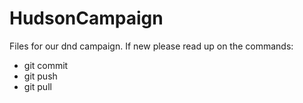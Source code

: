 # HudsonCampaign
Files for our dnd campaign. If new please read up on the commands:
- git commit
- git push
- git pull
